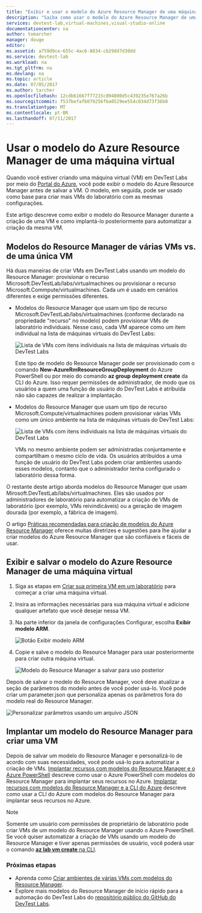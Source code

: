 ```yaml
---
title: "Exibir e usar o modelo do Azure Resource Manager de uma máquina virtual | Microsoft Docs"
description: "Saiba como usar o modelo do Azure Resource Manager de uma máquina virtual para criar outras VMs"
services: devtest-lab,virtual-machines,visual-studio-online
documentationcenter: na
author: tomarcher
manager: douge
editor: 
ms.assetid: a759d9ce-655c-4ac6-8834-cb29dd7d30dd
ms.service: devtest-lab
ms.workload: na
ms.tgt_pltfrm: na
ms.devlang: na
ms.topic: article
ms.date: 07/05/2017
ms.author: tarcher
ms.openlocfilehash: 12cdb61667f77215c894800d5c439235e767a26b
ms.sourcegitcommit: f537befafb079256fba0529ee554c034d73f36b0
ms.translationtype: MT
ms.contentlocale: pt-BR
ms.lasthandoff: 07/11/2017
---
```

# <a name="use-a-virtual-machines-azure-resource-manager-template"></a>Usar o modelo do Azure Resource Manager de uma máquina virtual

Quando você estiver criando uma máquina virtual (VM) em DevTest Labs por meio do [Portal do Azure](http://go.microsoft.com/fwlink/p/?LinkID=525040), você pode exibir o modelo do Azure Resource Manager antes de salvar a VM. O modelo, em seguida, pode ser usado como base para criar mais VMs do laboratório com as mesmas configurações.

Este artigo descreve como exibir o modelo do Resource Manager durante a criação de uma VM e como implantá-lo posteriormente para automatizar a criação da mesma VM.

## <a name="multi-vm-vs-single-vm-resource-manager-templates"></a>Modelos do Resource Manager de várias VMs vs. de uma única VM
Há duas maneiras de criar VMs em DevTest Labs usando um modelo do Resource Manager: provisionar o recurso Microsoft.DevTestLab/labs/virtualmachines ou provisionar o recurso Microsoft.Commpute/virtualmachines. Cada um é usado em cenários diferentes e exige permissões diferentes.

- Modelos do Resource Manager que usam um tipo de recurso Microsoft.DevTestLab/labs/virtualmachines (conforme declarado na propriedade "recurso" no modelo) podem provisionar VMs de laboratório individuais. Nesse caso, cada VM aparece como um item individual na lista de máquinas virtuais do DevTest Labs:

   ![Lista de VMs com itens individuais na lista de máquinas virtuais do DevTest Labs](./media/devtest-lab-use-arm-template/devtestlab-lab-vm-single-item.png)

   Este tipo de modelo do Resource Manager pode ser provisionado com o comando **New-AzureRmResourceGroupDeployment** do Azure PowerShell ou por meio do comando **az group deployment create** da CLI do Azure. Isso requer permissões de administrador, de modo que os usuários a quem uma função de usuário do DevTest Labs é atribuída não são capazes de realizar a implantação. 

- Modelos do Resource Manager que usam um tipo de recurso Microsoft.Compute/virtualmachines podem provisionar várias VMs como um único ambiente na lista de máquinas virtuais do DevTest Labs:

   ![Lista de VMs com itens individuais na lista de máquinas virtuais do DevTest Labs](./media/devtest-lab-use-arm-template/devtestlab-lab-vm-single-environment.png)

   VMs no mesmo ambiente podem ser administradas conjuntamente e compartilham o mesmo ciclo de vida. Os usuários atribuídos a uma função de usuário do DevTest Labs podem criar ambientes usando esses modelos, contanto que o administrador tenha configurado o laboratório dessa forma.

O restante deste artigo aborda modelos do Resource Manager que usam Mirosoft.DevTestLab/labs/virtualmachines. Eles são usados por administradores de laboratório para automatizar a criação de VMs de laboratório (por exemplo, VMs reivindicáveis) ou a geração de imagem dourada (por exemplo, a fábrica de imagem).

O artigo [Práticas recomendadas para criação de modelos do Azure Resource Manager](https://docs.microsoft.com/azure/azure-resource-manager/resource-manager-template-best-practices) oferece muitas diretrizes e sugestões para lhe ajudar a criar modelos do Azure Resource Manager que são confiáveis e fáceis de usar.

## <a name="view-and-save-a-virtual-machines-resource-manager-template"></a>Exibir e salvar o modelo do Azure Resource Manager de uma máquina virtual
1. Siga as etapas em [Criar sua primeira VM em um laboratório](devtest-lab-create-first-vm.md) para começar a criar uma máquina virtual.
1. Insira as informações necessárias para sua máquina virtual e adicione qualquer artefato que você desejar nessa VM.
1. Na parte inferior da janela de configurações Configurar, escolha **Exibir modelo ARM**.

   ![Botão Exibir modelo ARM](./media/devtest-lab-use-arm-template/devtestlab-lab-view-rm-template.png)
1. Copie e salve o modelo do Resource Manager para usar posteriormente para criar outra máquina virtual.

   ![Modelo do Resource Manager a salvar para uso posterior](./media/devtest-lab-use-arm-template/devtestlab-lab-copy-rm-template.png)

Depois de salvar o modelo do Resource Manager, você deve atualizar a seção de parâmetros do modelo antes de você poder usá-lo. Você pode criar um parameter.json que personaliza apenas os parâmetros fora do modelo real do Resource Manager. 

![Personalizar parâmetros usando um arquivo JSON](./media/devtest-lab-use-arm-template/devtestlab-lab-custom-params.png)

## <a name="deploy-a-resource-manager-template-to-create-a-vm"></a>Implantar um modelo do Resource Manager para criar uma VM
Depois de salvar um modelo do Resource Manager e personalizá-lo de acordo com suas necessidades, você pode usá-lo para automatizar a criação de VMs. [Implantar recursos com modelos do Resource Manager e o Azure PowerShell](https://docs.microsoft.com/azure/azure-resource-manager/resource-group-template-deploy) descreve como usar o Azure PowerShell com modelos do Resource Manager para implantar seus recursos no Azure. [Implantar recursos com modelos do Resource Manager e a CLI do Azure](https://docs.microsoft.com/azure/azure-resource-manager/resource-group-template-deploy-cli) descreve como usar a CLI do Azure com modelos do Resource Manager para implantar seus recursos no Azure.

> [!NOTE]
> Somente um usuário com permissões de proprietário de laboratório pode criar VMs de um modelo do Resource Manager usando o Azure PowerShell. Se você quiser automatizar a criação de VMs usando um modelo do Resource Manager e tiver apenas permissões de usuário, você poderá usar o comando [**az lab vm create** na CLI](https://docs.microsoft.com/cli/azure/lab/vm#create).

### <a name="next-steps"></a>Próximas etapas
* Aprenda como [Criar ambientes de várias VMs com modelos do Resource Manager](devtest-lab-create-environment-from-arm.md).
* Explore mais modelos do Resource Manager de início rápido para a automação do DevTest Labs do [repositório público do GitHub do DevTest Labs](https://github.com/Azure/azure-quickstart-templates).
